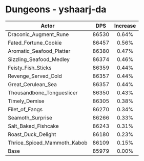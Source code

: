 # Dungeons - yshaarj-da
| Actor | DPS | Increase |
|---|:---:|:---:|
|Draconic_Augment_Rune|86530|0.64%|
|Fated_Fortune_Cookie|86457|0.56%|
|Aromatic_Seafood_Platter|86380|0.47%|
|Sizzling_Seafood_Medley|86374|0.46%|
|Feisty_Fish_Sticks|86359|0.44%|
|Revenge_Served_Cold|86357|0.44%|
|Great_Cerulean_Sea|86357|0.44%|
|Thousandbone_Tongueslicer|86350|0.43%|
|Timely_Demise|86305|0.38%|
|Filet_of_Fangs|86270|0.34%|
|Seamoth_Surprise|86266|0.33%|
|Salt_Baked_Fishcake|86243|0.31%|
|Roast_Duck_Delight|86180|0.23%|
|Thrice_Spiced_Mammoth_Kabob|86109|0.15%|
|Base|85979|0.00%|
